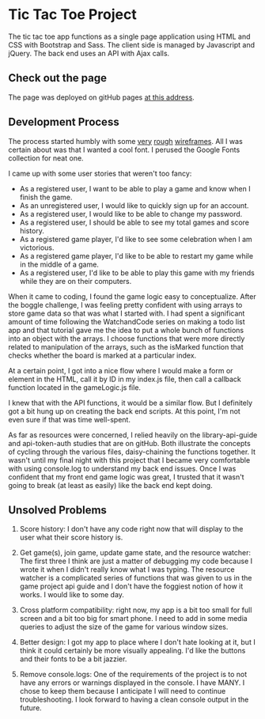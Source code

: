 
# Tic Tac Toe Project

The tic tac toe app functions as a single page application using HTML and CSS with Bootstrap and Sass. The client side is managed by Javascript and jQuery. The back end uses an API with Ajax calls.

## Check out the page

The page was deployed on gitHub pages [at this address](https://itbeauregard.github.io/tic-tac-toe-project/).

## Development Process

The process started humbly with some [very](http://imgur.com/xhpasJE) [rough](http://imgur.com/uLqgW3B) [wireframes](http://imgur.com/rUGsj62). All I was certain about was that I wanted a cool font. I perused the Google Fonts collection for neat one.

I came up with some user stories that weren't too fancy:
* As a registered user, I want to be able to play a game and know when I finish the game.
* As an unregistered user, I would like to quickly sign up for an account.
* As a registered user, I would like to be able to change my password.
* As a registered user, I should be able to see my total games and score history.
* As a registered game player, I'd like to see some celebration when I am victorious.
* As a registered game player, I'd like to be able to restart my game while in the middle of a game.
* As a registered user, I'd like to be able to play this game with my friends while they are on their computers.

When it came to coding, I found the game logic easy to conceptualize. After the boggle challenge, I was feeling pretty confident with using arrays to store game data so that was what I started with. I had spent a significant amount of time following the WatchandCode series on making a todo list app and that tutorial gave me the idea to put a whole bunch of functions into an object with the arrays. I choose functions that were more directly related to manipulation of the arrays, such as the isMarked function that checks whether the board is marked at a particular index.

At a certain point, I got into a nice flow where I would make a form or element in the HTML, call it by ID in my index.js file, then call a callback function located in the gameLogic.js file.

I knew that with the API functions, it would be a similar flow. But I definitely got a bit hung up on creating the back end scripts. At this point, I'm not even sure if that was time well-spent.

As far as resources were concerned, I relied heavily on the library-api-guide and api-token-auth studies that are on gitHub. Both illustrate the concepts of cycling through the various files, daisy-chaining the functions together. It wasn't until my final night with this project that I became very comfortable with using console.log to understand my back end issues. Once I was confident that my front end game logic was great, I trusted that it wasn't going to break (at least as easily) like the back end kept doing.

## Unsolved Problems

1. Score history: I don't have any code right now that will display to the user what their score history is.

2. Get game(s), join game, update game state, and the resource watcher: The first three I think are just a matter of debugging my code because I wrote it when I didn't really know what I was typing. The resource watcher is a complicated series of functions that was given to us in the game project api guide and I don't have the foggiest notion of how it works. I would like to some day.

3. Cross platform compatibility: right now, my app is a bit too small for full screen and a bit too big for smart phone. I need to add in some media queries to adjust the size of the game for various window sizes.

4. Better design: I got my app to place where I don't hate looking at it, but I think it could certainly be more visually appealing. I'd like the buttons and their fonts to be a bit jazzier.

5. Remove console.logs: One of the requirements of the project is to not have any errors or warnings displayed in the console. I have MANY. I chose to keep them because I anticipate I will need to continue troubleshooting. I look forward to having a clean console output in the future. 
